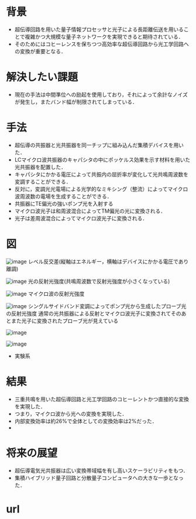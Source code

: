 # 背景
- 超伝導回路を用いた量子情報プロセッサと光子による長距離伝送を用いることで複雑かつ大規模な量子ネットワークを実現できると期待されている．
- そのためにはコヒーレンスを保ちつつ高効率な超伝導回路から光工学回路への変換が重要となる．
# 解決したい課題
- 現在の手法は中間準位への励起を使用しており，それによって余計なノイズが発生し，またバンド幅が制限されてしまっている．
# 手法
- 超伝導の共振器と光共振器を同一チップに組み込んだ集積デバイスを用いた．
- LCマイクロ波共振器のキャパシタの中にポッケルス効果を示す材料を用いた光共振器を配置した．
- キャパシタにかかる電圧によって共振内の屈折率が変化して光共鳴周波数を変調することができる．
- 反対に，変調光光電場による光学的なミキシング（整流）によってマイクロ波周波数の電場を生成することができる．
- 共振器にTE偏光の強いポンプ光を入射する
- マイクロ波光子は和周波混合によってTM偏光の光に変換される．
- 光子は差周波混合によってマイクロ波光子に変換される．
# 図
![image](https://github.com/katagiri2024/paper/assets/156789455/357dea0f-93ad-401f-8409-abd6212cd30a)
レベル反交差(縦軸はエネルギー，横軸はデバイスにかかる電圧であり離調)

![image](https://github.com/katagiri2024/paper/assets/156789455/3d1531d9-218f-4828-8941-8f04ed4558cc)
光の反射光強度(共鳴周波数で反射光強度が小さくなっている)

![image](https://github.com/katagiri2024/paper/assets/156789455/ddf1324a-5054-4783-bd48-2520d7713d3e)
マイクロ波の反射光強度

![image](https://github.com/katagiri2024/paper/assets/156789455/5e8d6afa-2c9d-45ba-b964-10da28a89c35)
シングルサイドバンド変調によってポンプ光から生成したプローブ光の反射光強度
通常の光共振器による反射とマイクロ波光子に変換されてそのあとまた光子に変換されたプローブ光が見えている

![image](https://github.com/katagiri2024/paper/assets/156789455/821b3d9e-4442-4f40-8dd3-f0ad098d4771)


![image](https://github.com/katagiri2024/paper/assets/156789455/a86b9ef6-56bc-44b9-aae8-0a491b84a699)
- 実験系

# 結果
- 三重共鳴を用いた超伝導回路と光工学回路のコヒーレントかつ直接的な変換を実現した．
- つまり，マイクロ波から光への変換を実現した．
- 内部変換効率は約26%で全体としての変換効率は2%だった．
- 
# 将来の展望
- 超伝導電気光共振器は広い変換帯域幅を有し高いスケーラビリティをもつ．
- 集積ハイブリッド量子回路と分散量子コンピュータへの大きな一歩となった．
# url
